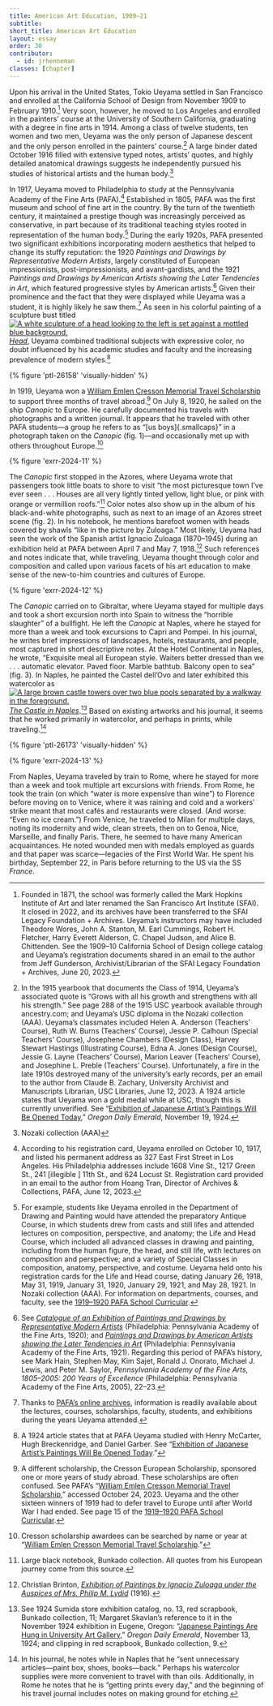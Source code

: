 ```yaml
---
title: American Art Education, 1909–21
subtitle: 
short_title: American Art Education
layout: essay
order: 30
contributor:
  - id: jrhenneman
classes: [chapter]
---
```


Upon his arrival in the United States, Tokio Ueyama settled in San Francisco and enrolled at the California School of Design from November 1909 to February 1910.[^1] Very soon, however, he moved to Los Angeles and enrolled in the painters’ course at the University of Southern California, graduating with a degree in fine arts in 1914. Among a class of twelve students, ten women and two men, Ueyama was the only person of Japanese descent and the only person enrolled in the painters’ course.[^2] A large binder dated October 1916 filled with extensive typed notes, artists’ quotes, and highly detailed anatomical drawings suggests he independently pursued his studies of historical artists and the human body.[^3]

In 1917, Ueyama moved to Philadelphia to study at the Pennsylvania Academy of the Fine Arts (PAFA).[^4] Established in 1805, PAFA was the first museum and school of fine art in the country. By the turn of the twentieth century, it maintained a prestige though was increasingly perceived as conservative, in part because of its traditional teaching styles rooted in representation of the human body.[^5] During the early 1920s, PAFA presented two significant exhibitions incorporating modern aesthetics that helped to change its stuffy reputation: the 1920 *Paintings and Drawings by Representative Modern Artists*, largely constituted of European impressionists, post-impressionists, and avant-gardists, and the 1921 *Paintings and Drawings by American Artists showing the Later Tendencies in Art*, which featured progressive styles by American artists.[^6] Given their prominence and the fact that they were displayed while Ueyama was a student, it is highly likely he saw them.[^7] As seen in his colorful painting of a sculpture bust titled <span id="ptl-26158" class="q-figure q-figure--image inline"><a class="q-figure__modal-link" href="#ptl-26158" data-outputs-include="html"><img alt="A white sculpture of a head looking to the left is set against a mottled blue background." class="q-figure__image" src="/tokio-ueyama/_assets/images/figures/fpo/ptl-26158.jpg">*Head*</a></span>, Ueyama combined traditional subjects with expressive color, no doubt influenced by his academic studies and faculty and the increasing prevalence of modern styles.[^8]

{% figure 'ptl-26158' 'visually-hidden' %}

In 1919, Ueyama won a [William Emlen Cresson Memorial Travel Scholarship](/checklist/ptl-26191/) to support three months of travel abroad.[^9] On July 8, 1920, he sailed on the ship *Canopic* to Europe. He carefully documented his travels with photographs and a written journal. It appears that he traveled with other PAFA students—a group he refers to as “[us boys]{.smallcaps}” in a photograph taken on the *Canopic* (fig. 1)—and occasionally met up with others throughout Europe.[^10]

{% figure 'exrr-2024-11' %}

The *Canopic* first stopped in the Azores, where Ueyama wrote that passengers took little boats to shore to visit “the most picturesque town I’ve ever seen . . . Houses are all very lightly tinted yellow, light blue, or pink with orange or vermillion roofs.”[^11] Color notes also show up in the album of his black-and-white photographs, such as next to an image of an Azores street scene (fig. 2). In his notebook, he mentions barefoot women with heads covered by shawls “like in the picture by Zuloaga.” Most likely, Ueyama had seen the work of the Spanish artist Ignacio Zuloaga (1870–1945) during an exhibition held at PAFA between April 7 and May 7, 1918.[^12] Such references and notes indicate that, while traveling, Ueyama thought through color and composition and called upon various facets of his art education to make sense of the new-to-him countries and cultures of Europe.

{% figure 'exrr-2024-12' %}

The *Canopic* carried on to Gibraltar, where Ueyama stayed for multiple days and took a short excursion north into Spain to witness the “horrible slaughter” of a bullfight. He left the *Canopic* at Naples, where he stayed for more than a week and took excursions to Capri and Pompei. In his journal, he writes brief impressions of landscapes, hotels, restaurants, and people, most captured in short descriptive notes. At the Hotel Continental in Naples, he wrote, “Exquisite meal all European style. Waiters better dressed than we . . . automatic elevator. Paved floor. Marble bathtub. Balcony open to sea” (fig. 3). In Naples, he painted the Castel dell’Ovo and later exhibited this watercolor as <span id="ptl-26173" class="q-figure q-figure--image inline"><a class="q-figure__modal-link" href="#ptl-26173" data-outputs-include="html"><img alt="A large brown castle towers over two blue pools separated by a walkway in the foreground." class="q-figure__image" src="/tokio-ueyama/tokio-ueyama/_assets/images/figures/fpo/ptl-26173.jpg">*The Castle in Naples*</a></span>.[^13] Based on existing artworks and his journal, it seems that he worked primarily in watercolor, and perhaps in prints, while traveling.[^14]

{% figure 'ptl-26173' 'visually-hidden' %}

{% figure 'exrr-2024-13' %}

From Naples, Ueyama traveled by train to Rome, where he stayed for more than a week and took multiple art excursions with friends. From Rome, he took the train (on which “water is more expensive than wine”) to Florence before moving on to Venice, where it was raining and cold and a workers’ strike meant that most cafés and restaurants were closed. (And worse: “Even no ice cream.”) From Venice, he traveled to Milan for multiple days, noting its modernity and wide, clean streets, then on to Genoa, Nice, Marseille, and finally Paris. There, he seemed to have many American acquaintances. He noted wounded men with medals employed as guards and that paper was scarce—legacies of the First World War. He spent his birthday, September 22, in Paris before returning to the US via the SS *France*.

[^1]: Founded in 1871, the school was formerly called the Mark Hopkins Institute of Art and later renamed the San Francisco Art Institute (SFAI). It closed in 2022, and its archives have been transferred to the SFAI Legacy Foundation + Archives. Ueyama’s instructors may have included Theodore Wores, John A. Stanton, M. Earl Cummings, Robert H. Fletcher, Harry Everett Alderson, C. Chapel Judson, and Alice B. Chittenden. See the 1909–10 California School of Design college catalog and Ueyama’s registration documents shared in an email to the author from Jeff Gunderson, Archivist/Librarian of the SFAI Legacy Foundation + Archives, June 20, 2023.

[^2]: In the 1915 yearbook that documents the Class of 1914, Ueyama’s associated quote is “Grows with all his growth and strengthens with all his strength.” See page 288 of the 1915 USC yearbook available through ancestry.com; and Ueyama’s USC diploma in the Nozaki collection (AAA). Ueyama’s classmates included Helen A. Anderson (Teachers’ Course), Ruth W. Burns (Teachers’ Course), Jessie P. Calhoun (Special Teachers’ Course), Josephene Chambers (Design Class), Harvey Stewart Hastings (Illustrating Course), Edna A. Jones (Design Course), Jessie G. Layne (Teachers’ Course), Marion Leaver (Teachers’ Course), and Josephine L. Preble (Teachers’ Course). Unfortunately, a fire in the late 1910s destroyed many of the university’s early records, per an email to the author from Claude B. Zachary, University Archivist and Manuscripts Librarian, USC Libraries, June 12, 2023. A 1924 article states that Ueyama won a gold medal while at USC, though this is currently unverified. See “[Exhibition of Japanese Artist’s Paintings Will Be Opened Today](https://oregonnews.uoregon.edu/lccn/2004260239/1924-11-19/ed-1/seq-1/#words=Tokio+Ueyama),” *Oregon Daily Emerald*, November 19, 1924.

[^3]: Nozaki collection (AAA)

[^4]: According to his registration card, Ueyama enrolled on October 10, 1917, and listed his permanent address as 327 East First Street in Los Angeles. His Philadelphia addresses include 1608 Vine St., 1217 Green St., 241 [illegible ] 11th St., and 624 Locust St. Registration card provided in an email to the author from Hoang Tran, Director of Archives & Collections, PAFA, June 12, 2023.

[^5]: For example, students like Ueyama enrolled in the Department of Drawing and Painting would have attended the preparatory Antique Course, in which students drew from casts and still lifes and attended lectures on composition, perspective, and anatomy; the Life and Head Course, which included all advanced classes in drawing and painting, including from the human figure, the head, and still life, with lectures on composition and perspective; and a variety of Special Classes in composition, anatomy, perspective, and costume. Ueyama held onto his registration cards for the Life and Head course, dating January 26, 1918, May 31, 1919, January 31, 1920, January 29, 1921, and May 28, 1921. In Nozaki collection (AAA). For information on departments, courses, and faculty, see the [1919–1920 PAFA School Curricular](https://pafaarchives.org/item/29890).

[^6]: See [*Catalogue of an Exhibition of Paintings and Drawings by Representative Modern Artists*](https://babel.hathitrust.org/cgi/pt?id=mdp.39015073813035&view=1up&seq=3) (Philadelphia: Pennsylvania Academy of the Fine Arts, 1920); and [*Paintings and Drawings by American Artists showing the* *Later Tendencies in Art*](https://library.si.edu/digital-library/book/paintingsdrawing00penn) (Philadelphia: Pennsylvania Academy of the Fine Arts, 1921). Regarding this period of PAFA’s history, see Mark Hain, Stephen May, Kim Sajet, Ronald J. Onorato, Michael J. Lewis, and Peter M. Saylor, *Pennsylvania Academy of the Fine Arts, 1805–2005: 200 Years of Excellence* (Philadelphia: Pennsylvania Academy of the Fine Arts, 2005), 22–23.

[^7]: Thanks to [PAFA’s online archives](https://pafaarchives.org/), information is readily available about the lectures, courses, scholarships, faculty, students, and exhibitions during the years Ueyama attended.

[^8]: A 1924 article states that at PAFA Ueyama studied with Henry McCarter, Hugh Breckenridge, and Daniel Garber. See “[Exhibition of Japanese Artist’s Paintings Will Be Opened Today](https://oregonnews.uoregon.edu/lccn/2004260239/1924-11-19/ed-1/seq-1/#words=Tokio+Ueyama).”

[^9]: A different scholarship, the Cresson European Scholarship, sponsored one or more years of study abroad. These scholarships are often confused. See PAFA’s “[William Emlen Cresson Memorial Travel Scholarship](https://pafaarchives.org/page/cresson),” accessed October 24, 2023. Ueyama and the other sixteen winners of 1919 had to defer travel to Europe until after World War I had ended. See page 15 of the [1919–1920 PAFA School Curricular](https://pafaarchives.org/item/29890).

[^10]: Cresson scholarship awardees can be searched by name or year at “[William Emlen Cresson Memorial Travel Scholarship](https://pafaarchives.org/page/cresson).”

[^11]: Large black notebook, Bunkado collection. All quotes from his European journey come from this source.

[^12]: Christian Brinton, *[Exhibition of Paintings by Ignacio Zuloaga under the Auspices of Mrs. Philip M. Lydid](https://babel.hathitrust.org/cgi/pt?id=uc1.b3240967&view=1up&seq=7)* (1916).

[^13]: See 1924 Sumida store exhibition catalog, no. 13, red scrapbook, Bunkado collection, 11; Margaret Skavlan’s reference to it in the November 1924 exhibition in Eugene, Oregon: “[Japanese Paintings Are Hung in University Art Gallery](https://oregonnews.uoregon.edu/lccn/2004260239/1924-11-13/ed-1/seq-1/#words=Tokio+Ueyama),” *Oregon Daily Emerald*, November 13, 1924; and clipping in red scrapbook, Bunkado collection, 9.

[^14]: In his journal, he notes while in Naples that he “sent unnecessary articles—paint box, shoes, books—back.” Perhaps his watercolor supplies were more convenient to travel with than oils. Additionally, in Rome he notes that he is “getting prints every day,” and the beginning of his travel journal includes notes on making ground for etching.
